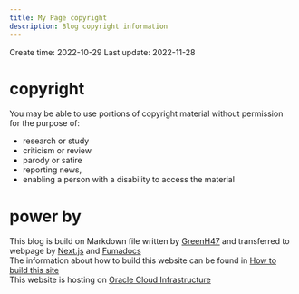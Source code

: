 ```yaml
---
title: My Page copyright
description: Blog copyright information
---
```


Create time: 2022-10-29  Last update: 2022-11-28  

# copyright
You may be able to use portions of copyright material without permission for the purpose of:  
- research or study  
- criticism or review  
- parody or satire  
- reporting news,   
- enabling a person with a disability to access the material  

# power by
This blog is build on Markdown file written by [GreenH47](https://github.com/GreenH47) and transferred to webpage by [Next.js](https://nextjs.org/) and  [Fumadocs](https://fumadocs.dev)   
The information about how to build this website can be found in [How to build this site](about_site_building)  
This website is hosting on [ Oracle Cloud Infrastructure](https://www.oracle.com/au/cloud/)   